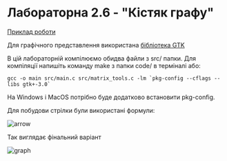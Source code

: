 # Лабораторна 2.6 - "Кістяк графу"

[Приклад роботи](https://www.youtube.com/watch?v=5Ymm8brHLXg)

Для графічного представлення використана [бібліотека GTK](https://www.gtk.org/docs/installations/)

В цій лабораторній компілюємо обидва файли з src/ папки. Для компіляції напишіть команду make з папки code/ в терміналі або:

``gcc -o main src/main.c src/matrix_tools.c -lm `pkg-config --cflags --libs gtk+-3.0` ``

На Windows і MacOS потрібно буде додатково встановити pkg-config.

Для побудови стрілки були використані формули:

![arrow](examples/arrow.png)

Так виглядає фінальний варіант

![graph](examples/graph.png)